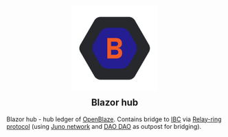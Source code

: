 <p align="center"><img align="center"src="./docs/blazor-01.png" width="200"/>
<h2 align="center" style="margin-top:0">Blazor hub</h2>
</p>

Blazor hub - hub ledger of [OpenBlaze](https://github.com/openblaze/openblaze). 
Contains bridge to [IBC](https://ibcprotocol.org/) via [Relay-ring protocol](https://github.com/angrymouse/papers/blob/main/relay-ring-protocol.pdf) (using [Juno network](https://www.junonetwork.io/) and [DAO DAO](https://daodao.zone) as outpost for bridging).
